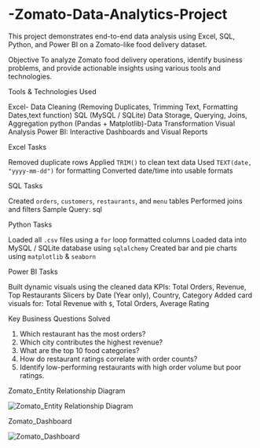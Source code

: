# -Zomato-Data-Analytics-Project
This project demonstrates end-to-end data analysis using Excel,  SQL, Python, and Power BI on a Zomato-like food delivery dataset.

Objective
To analyze Zomato food delivery operations, identify business problems, and provide actionable insights using various tools and technologies.

Tools & Technologies Used

Excel- Data Cleaning (Removing Duplicates, Trimming Text, Formatting Dates,text function)
SQL (MySQL / SQLite) Data Storage, Querying, Joins, Aggregation
python (Pandas + Matplotlib)-Data Transformation Visual Analysis
Power BI: Interactive Dashboards and Visual Reports

 Excel Tasks

 Removed duplicate rows
 Applied `TRIM()` to clean text data
 Used `TEXT(date, "yyyy-mm-dd")` for formatting
 Converted date/time into usable formats

  SQL Tasks

 Created `orders`, `customers`, `restaurants`, and `menu` tables
 Performed joins and filters
 Sample Query:
 sql

 Python Tasks

 Loaded all `.csv` files using a `for` loop
 formatted columns
 Loaded data into MySQL / SQLite database using `sqlalchemy`
 Created bar and pie charts using `matplotlib` & `seaborn`


 Power BI Tasks

 Built dynamic visuals using the cleaned data
 KPIs: Total Orders, Revenue, Top Restaurants
 Slicers by Date (Year only), Country, Category
 Added card visuals for: Total Revenue with `$`, Total Orders, Average Rating

 Key Business Questions Solved

 1. Which restaurant has the most orders?
 2. Which city contributes the highest revenue?
 3. What are the top 10 food categories?
 4. How do restaurant ratings correlate with order counts?
 5. Identify low-performing restaurants with high order volume but poor ratings.


 Zomato_Entity Relationship Diagram

![Zomato_Entity Relationship Diagram](https://github.com/user-attachments/assets/350c0c43-5dc9-4686-8aef-8f3832446d70)



Zomato_Dashboard

![Zomato_Dashboard](https://github.com/user-attachments/assets/c83c57db-d12e-48b6-aa78-2eaa520121ce)




